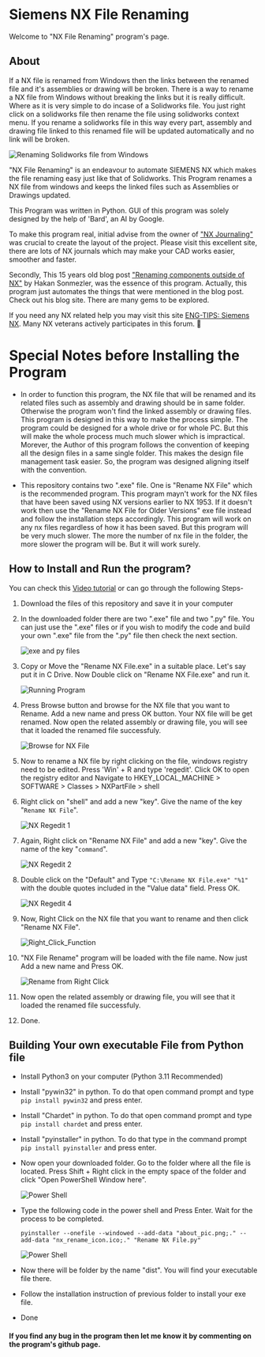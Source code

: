 # Siemens NX File Renaming
Welcome to "NX File Renaming" program's page.

## About
 If a NX file is renamed from Windows then the links between the renamed file and it's assemblies or drawing will be broken. There is a way to rename a NX file from Windows without breaking the links but it is really difficult. Where as it is very simple to do incase of a Solidworks file. You just right click on a solidworks file then rename the file using solidworks context menu. If you rename a solidworks file in this way every part, assembly and drawing file linked to this renamed file will be updated automatically and no link will be broken.

![Renaming Solidworks file from Windows](/Tutorial_Pictures/Renaming_Solidworks_file_from_Windows.png)

"NX File Renaming" is an endeavour to automate SIEMENS NX which makes the file renaming easy just like that of Solidworks. This Program renames a NX file from windows and keeps the linked files such as Assemblies or Drawings updated.

This Program was written in Python. GUI of this program was solely designed by the help of 'Bard', an AI by Google.

To make this program real, initial advise from the owner of ["NX Journaling"](https://nxjournaling.com) was crucial to create the layout of the project. Please visit this excellent site, there are lots of NX journals which may make your CAD works easier, smoother and faster.

Secondly, This 15 years old blog post ["Renaming components outside of NX"](https://nxway.blogspot.com/2008/01/renaming-components-outside-of-nx.html) by Hakan Sonmezler, was the essence of this program. Actually, this program just automates the things that were mentioned in the blog post. Check out his blog site. There are many gems to be explored.

If you need any NX related help you may visit this site [ENG-TIPS: Siemens NX](https://www.eng-tips.com/threadminder.cfm?pid=561). Many NX veterans actively participates in this forum. :muscle:

# Special Notes before Installing the Program

* In order to function this program, the NX file that will be renamed and its related files such as assembly and drawing should be in same folder. Otherwise the program won't find the linked assembly or drawing files. This program is designed in this way to make the process simple. The program could be designed for a whole drive or for whole PC. But this will make the whole process much much slower which is impractical. Morever, the Author of this program follows the convention of keeping all the design files in a same single folder. This makes the design file management task easier. So, the program was designed aligning itself with the convention.

* This repository contains two ".exe" file. One is "Rename NX File" which is the recommended program. This program mayn't work for the NX files that have been saved using NX versions earlier to NX 1953. If it doesn't work then use the "Rename NX File for Older Versions" exe file instead and follow the installation steps accordingly. This program will work on any nx files regardless of how it has been saved. But this program will be very much slower. The more the number of nx file in the folder, the more slower the program will be. But it will work surely.

## How to Install and Run the program?
You can check this [Video tutorial](https://youtu.be/Pex-1GbgwTs) or can go through the following Steps-

1. Download the files of this repository and save it in your computer
2. In the downloaded folder there are two ".exe" file and two ".py" file. You can just use the ".exe" files or if you wish to modify the code and build your own ".exe" file from the ".py" file then check the next section.

    ![exe and py files](/Tutorial_Pictures/exe_and_py_files.png)

3. Copy or Move the "Rename NX File.exe" in a suitable place. Let's say put it in C Drive. Now Double click on "Rename NX File.exe" and run it.

    ![Running  Program](/Tutorial_Pictures/Start_Program.png)

4. Press Browse button and browse for the NX file that you want to Rename. Add a new name and press OK button. Your NX file will be get renamed. Now open the related assembly or drawing file, you will see that it loaded the renamed file successfuly.

    ![Browse for NX File](/Tutorial_Pictures/Browse_file.png)

5. Now to rename a NX file by right clicking on the file, windows registry need to be edited. Press 'Win' + R and type 'regedit'. Click OK to open the registry editor and Navigate to HKEY_LOCAL_MACHINE > SOFTWARE > Classes > NXPartFile > shell

6. Right click on "shell" and add a new "key". Give the name of the key "`Rename NX File`".

    ![NX Regedit 1](/Tutorial_Pictures/nx_regedit_1.png)

7. Again, Right click on "Rename NX File" and add a new "key". Give the name of the key "`command`".

    ![NX Regedit 2](/Tutorial_Pictures/nx_regedit_2.png)

8. Double click on the "Default" and Type `"C:\Rename NX File.exe" "%1"` with the double quotes included in the "Value data" field. Press OK.

    ![NX Regedit 4](/Tutorial_Pictures/nx_regedit_4.png)

9. Now, Right Click on the NX file that you want to rename and then click "Rename NX File".

    ![Right_Click_Function](/Tutorial_Pictures/Right_Click_Function_1.png)

10. "NX File Rename" program will be loaded with the file name. Now just Add a new name and Press OK.

    ![Rename from Right Click](/Tutorial_Pictures/Part_Renamed.png)

11. Now open the related assembly or drawing file, you will see that it loaded the renamed file successfuly.
12. Done.

## Building Your own executable File from Python file

* Install Python3 on your computer (Python 3.11 Recommended)
* Install "pywin32" in python. To do that open command prompt and type `pip install pywin32` and press enter.
* Install "Chardet" in python. To do that open command prompt and type `pip install chardet` and press enter.
* Install "pyinstaller" in python. To do that type in the command prompt `pip install pyinstaller` and press enter.
* Now open your downloaded folder. Go to the folder where all the file is located. Press Shift + Right click in the empty space of the folder and click "Open PowerShell Window here".

    ![Power Shell](/Tutorial_Pictures/power_shell_1.png)

* Type the following code in the power shell and Press Enter. Wait for the process to be completed.

    `pyinstaller --onefile --windowed --add-data "about_pic.png;." --add-data "nx_rename_icon.ico;." "Rename NX File.py"`

    ![Power Shell](/Tutorial_Pictures/power_shell_2.png)

* Now there will be folder by the name "dist". You will find your executable file there.
* Follow the installation instruction of previous folder to install your exe file.
* Done

#### If you find any bug in the program then let me know it by commenting on the program's github page.